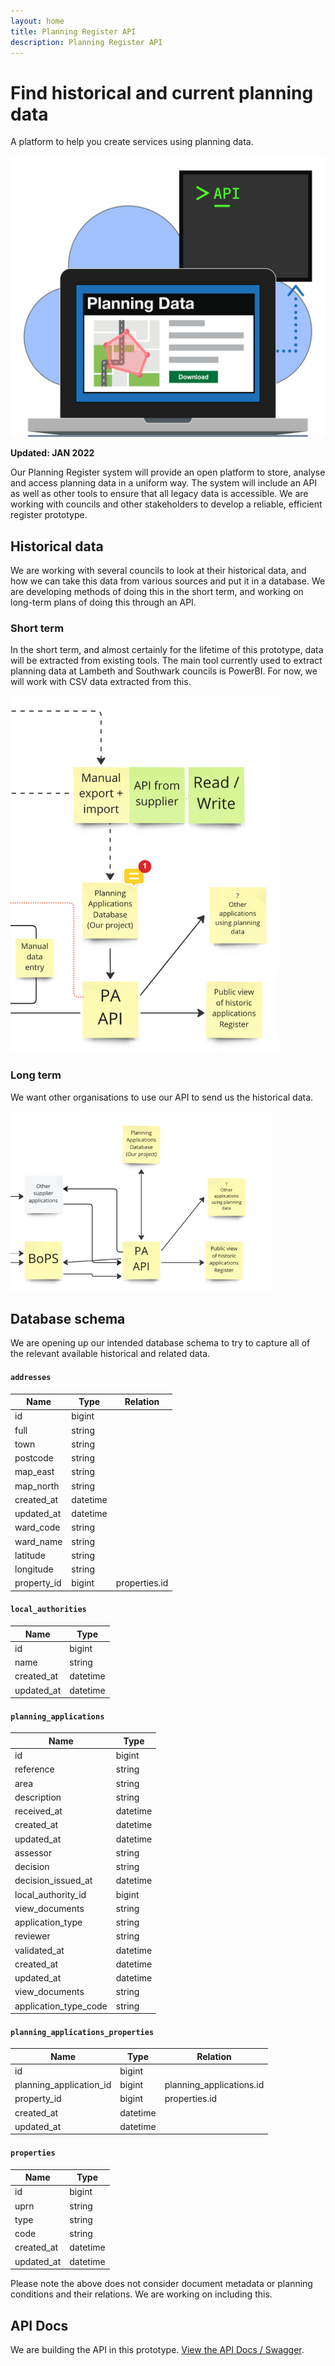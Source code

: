 ```yaml
---
layout: home
title: Planning Register API
description: Planning Register API
---
```


<div class="app-hero app-hero--large govuk-!-margin-bottom-9 govuk-content">
  <div class="govuk-width-container">
    <div class="govuk-grid-row">
      <div class="govuk-grid-column-two-thirds-from-desktop">
        <h1 class="app-hero__title">
          Find historical and current planning data 
        </h1>
        <p class="app-hero__description">
          A platform to help you create services using planning data.
        </p>
      </div>
      <div class="govuk-grid-column-one-third-from-desktop">
        <div class="app-hero__image">
          <img src="/assets/images/proposition-image.svg" alt="" role="presentation">
        </div>
      </div>
    </div>
  </div>
</div>

<strong class="govuk-tag govuk-!-margin-top-4 govuk-!-margin-bottom-2">Updated: JAN 2022</strong>

Our Planning Register system will provide an open platform to store, analyse and access planning data in a uniform way. 
The system will include an API as well as other tools to ensure that all legacy data is accessible. 
We are working with councils and other stakeholders to develop a reliable, efficient register prototype.

## Historical data

We are working with several councils to look at their historical data, and how we can take this data from various sources and put it in a database.
We are developing methods of doing this in the short term, and working on long-term plans of doing this through an API.

### Short term

In the short term, and almost certainly for the lifetime of this prototype, data will be extracted from existing tools. 
The main tool currently used to extract planning data at Lambeth and Southwark councils is PowerBI. 
For now, we will work with CSV data extracted from this.

![Short term diagram](/assets/images/short-term.png)

### Long term

We want other organisations to use our API to send us the historical data.

![Long term diagram](/assets/images/long-term.png)

## Database schema

We are opening up our intended database schema to try to capture all of the relevant available historical and related data.

#### `addresses`

| Name | Type | Relation |
| ----- | ----- | ----- |
| id | bigint |
| full | string |
| town | string |
| postcode | string |
| map_east | string |
| map_north | string |
| created_at | datetime |
| updated_at | datetime |
| ward_code | string |
| ward_name | string |
| latitude | string |
| longitude | string |
| property_id | bigint | properties.id

#### `local_authorities`

| Name | Type | 
| ----- | ----- 
| id | bigint |
| name | string |
| created_at | datetime |
| updated_at | datetime |

#### `planning_applications`

| Name | Type | 
| ----- | ----- | 
| id | bigint |
| reference | string |
| area | string |
| description | string |
| received_at | datetime |
| created_at | datetime |
| updated_at | datetime |
| assessor | string |
| decision | string |
| decision_issued_at | datetime |
| local_authority_id | bigint | 
| view_documents | string |
| application_type | string |
| reviewer | string |
| validated_at | datetime |
| created_at | datetime |
| updated_at | datetime |
| view_documents | string |
| application_type_code | string |

#### `planning_applications_properties`

| Name | Type | Relation |
| ----- | ----- | ----- |
| id | bigint |
| planning_application_id | bigint | planning_applications.id
| property_id | bigint | properties.id
| created_at | datetime |
| updated_at | datetime |

#### `properties`

| Name | Type | 
| ----- | ----- | 
| id | bigint |
| uprn | string |
| type | string |
| code | string |
| created_at | datetime |
| updated_at | datetime |

Please note the above does not consider document metadata or planning conditions and their relations.
We are working on including this.

## API Docs

We are building the API in this prototype. [View the API Docs / Swagger](/api-docs).